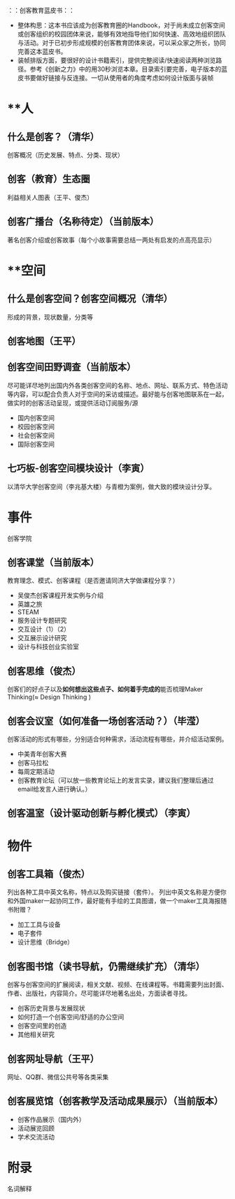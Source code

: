 ：：创客教育蓝皮书：：
- 整体构思：这本书应该成为创客教育圈的Handbook，对于尚未成立创客空间或创客组织的校园团体来说，能够有效地指导他们如何快速、高效地组织团队与活动。对于已初步形成规模的创客教育团体来说，可以采众家之所长，协同完善这本蓝皮书。
- 装帧排版方面，要很好的设计书籍索引，提供完整阅读/快速阅读两种浏览路径。参考《创新之力》中的用30秒浏览本章。目录索引要完善，电子版本的蓝皮书要做好链接与反连接。一切从使用者的角度考虑如何设计版面与装帧

# **人
## 什么是创客？（清华）
创客概况（历史发展、特点、分类、现状）
## 创客（教育）生态圈
利益相关人图表（王平、俊杰）
## 创客广播台（名称待定）（当前版本）
著名创客介绍或创客故事（每个小故事需要总结一两处有启发的点高亮显示）

# **空间
## 什么是创客空间？创客空间概况（清华）
形成的背景，现状数量，分类等
## 创客地图（王平）
## 创客空间田野调查（当前版本）
尽可能详尽地列出国内外各类创客空间的名称、地点、网址、联系方式、特色活动等内容，可以配合负责人对于空间的采访或描述。最好能与创客地图联系在一起，做实时的创客活动呈现，或提供活动订阅服务/源
- 国内创客空间
- 校园创客空间
- 社会创客空间
- 国际创客空间
## 七巧板-创客空间模块设计（李寅）
以清华大学创客空间（李兆基大楼）与青橙为案例，做大致的模块设计分享。

# **事件** 
创客学院
## 创客课堂（当前版本）
教育理念、模式、创客课程（是否邀请同济大学做课程分享？）
- 吴俊杰创客课程开发实例与介绍
- 英雄之旅
- STEAM
- 服务设计专题研究
- 交互设计（1）（2）
- 交互展示设计研究
- 设计与科技创业实验室
## 创客思维（俊杰）
创客们的好点子以及**如何想出这些点子、如何着手完成的**能否梳理Maker Thinking(≈ Design Thinking )
## 创客会议室（如何准备一场创客活动？）（毕滢）
创客活动的形式有哪些，分别适合何种需求，活动流程有哪些，并介绍活动案例。
- 中美青年创客大赛
- 创客马拉松
- 每周定期活动
- 创客教育论坛（可以放一些教育论坛上的发言实录，建议我们整理后通过email给发言人进行确认。）
## 创客温室（设计驱动创新与孵化模式）（李寅）

# **物件**
## 创客工具箱（俊杰）
列出各种工具中英文名称，特点以及购买链接（套件）。
列出中英文名称是方便你和外国maker一起协同工作，最好能有手绘的工具图谱，做一个maker工具海报随书附赠？
- 加工工具与设备
- 电子套件
- 设计思维（Bridge）
## 创客图书馆（读书导航，仍需继续扩充）（清华）
创客与创客空间的扩展阅读，相关文献、视频、在线课程等。书籍需要列出封面、作者、出版社，内容简介。尽可能详尽地著名出处，方面读者寻找。
- 创客历史背景与发展现状
- 如何打造一个创客空间/舒适的办公空间
- 创客空间里的创造
- 其他相关研究
## 创客网址导航（王平）
网址、QQ群、微信公共号等各类采集
## 创客展览馆（创客教学及活动成果展示）（当前版本）
- 创客作品展示（国内外）
- 活动展览回顾
- 学术交流活动

# **附录**
名词解释
















